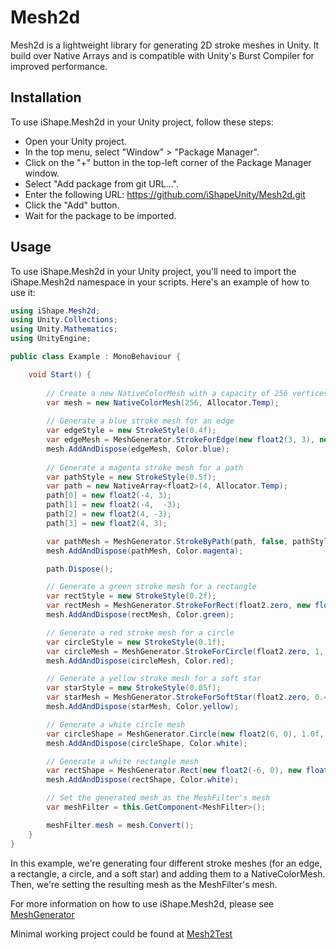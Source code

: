 # Mesh2d
Mesh2d is a lightweight library for generating 2D stroke meshes in Unity. It build over Native Arrays and is compatible with Unity's Burst Compiler for improved performance.

## Installation
To use iShape.Mesh2d in your Unity project, follow these steps:

- Open your Unity project.
- In the top menu, select "Window" > "Package Manager".
- Click on the "+" button in the top-left corner of the Package Manager window.
- Select "Add package from git URL...".
- Enter the following URL: https://github.com/iShapeUnity/Mesh2d.git
- Click the "Add" button.
- Wait for the package to be imported.

## Usage
To use iShape.Mesh2d in your Unity project, you'll need to import the iShape.Mesh2d namespace in your scripts. Here's an example of how to use it:

```csharp
using iShape.Mesh2d;
using Unity.Collections;
using Unity.Mathematics;
using UnityEngine;

public class Example : MonoBehaviour {

    void Start() {
    
        // Create a new NativeColorMesh with a capacity of 256 vertices
        var mesh = new NativeColorMesh(256, Allocator.Temp);
        
        // Generate a blue stroke mesh for an edge
        var edgeStyle = new StrokeStyle(0.4f);
        var edgeMesh = MeshGenerator.StrokeForEdge(new float2(3, 3), new float2(-3, 3), edgeStyle, 0, Allocator.Temp);
        mesh.AddAndDispose(edgeMesh, Color.blue);
            
        // Generate a magenta stroke mesh for a path
        var pathStyle = new StrokeStyle(0.5f);
        var path = new NativeArray<float2>(4, Allocator.Temp);
        path[0] = new float2(-4, 3);
        path[1] = new float2(-4,  -3);
        path[2] = new float2(4, -3);
        path[3] = new float2(4, 3);

        var pathMesh = MeshGenerator.StrokeByPath(path, false, pathStyle, 0, Allocator.Temp);
        mesh.AddAndDispose(pathMesh, Color.magenta);

        path.Dispose();

        // Generate a green stroke mesh for a rectangle
        var rectStyle = new StrokeStyle(0.2f);
        var rectMesh = MeshGenerator.StrokeForRect(float2.zero, new float2(4, 4), rectStyle, 0, Allocator.Temp);
        mesh.AddAndDispose(rectMesh, Color.green);

        // Generate a red stroke mesh for a circle
        var circleStyle = new StrokeStyle(0.1f);
        var circleMesh = MeshGenerator.StrokeForCircle(float2.zero, 1, 32, circleStyle, 0, Allocator.Temp);
        mesh.AddAndDispose(circleMesh, Color.red);

        // Generate a yellow stroke mesh for a soft star
        var starStyle = new StrokeStyle(0.05f);
        var starMesh = MeshGenerator.StrokeForSoftStar(float2.zero, 0.4f, 0.7f, 64, starStyle, 0, Allocator.Temp);
        mesh.AddAndDispose(starMesh, Color.yellow);

        // Generate a white circle mesh
        var circleShape = MeshGenerator.Circle(new float2(6, 0), 1.0f, 16, 0, Allocator.Temp);
        mesh.AddAndDispose(circleShape, Color.white);

        // Generate a white rectangle mesh
        var rectShape = MeshGenerator.Rect(new float2(-6, 0), new float2(2, 2), 0, Allocator.Temp);
        mesh.AddAndDispose(rectShape, Color.white);

        // Set the generated mesh as the MeshFilter's mesh
        var meshFilter = this.GetComponent<MeshFilter>();

        meshFilter.mesh = mesh.Convert();
    }
}
```

In this example, we're generating four different stroke meshes (for an edge, a rectangle, a circle, and a soft star) and adding them to a NativeColorMesh. Then, we're setting the resulting mesh as the MeshFilter's mesh.

For more information on how to use iShape.Mesh2d, please see [MeshGenerator](https://github.com/iShapeUnity/Mesh2d/blob/main/Runtime/iShape/Mesh2d/MeshGenerator.cs)

Minimal working project could be found at [Mesh2Test](https://github.com/iShapeUnity/Mesh2Test)
